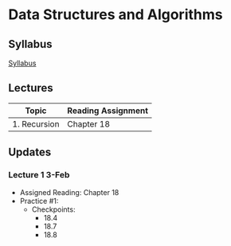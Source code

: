 # Data Structures and Algorithms

## Syllabus
[Syllabus](syllabus.md)

## Lectures

| Topic                                                          | Reading Assignment |
|----------------------------------------------------------------|--------------------|
| 1. Recursion    | Chapter 18            |

## Updates

### Lecture 1 3-Feb
* Assigned Reading: Chapter 18
* Practice #1:
  - Checkpoints:
    - 18.4
    - 18.7
    - 18.8
